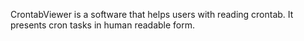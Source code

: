 CrontabViewer is a software that helps users with reading crontab. It presents cron tasks in human readable form.